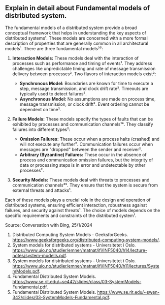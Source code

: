 ## Explain in detail about Fundamental models of distributed system.

The fundamental models of a distributed system provide a broad conceptual framework that helps in understanding the key aspects of distributed systems¹. These models are concerned with a more formal description of properties that are generally common in all architectural models¹. There are three fundamental models³⁵:

1. **Interaction Models:** These models deal with the interaction of processes such as performance and timing of events¹. They address challenges like unpredictable timing and rate of message transmission delivery between processes². Two flavors of interaction models exist²:
    * **Synchronous Model:** Boundaries are known for time to execute a step, message transmission, and clock drift rate². Timeouts are typically used to detect failures².
    * **Asynchronous Model:** No assumptions are made on process time, message transmission, or clock drift². Event ordering cannot be dependent on time².

2. **Failure Models:** These models specify the types of faults that can be exhibited by processes and communication channels¹⁴. They classify failures into different types²:
    * **Omission Failures:** These occur when a process halts (crashed) and will not execute any further². Communication failures occur when messages are "dropped" between the sender and receiver².
    * **Arbitrary (Byzantine) Failures:** These occur in the absence of process and communication omission failures, but the integrity of data or processing steps is in error and undetectable by other processes².

3. **Security Models:** These models deal with threats to processes and communication channels³⁵. They ensure that the system is secure from external threats and attacks¹.

Each of these models plays a crucial role in the design and operation of distributed systems, ensuring efficient interaction, robustness against failures, and security against threats¹. The choice of models depends on the specific requirements and constraints of the distributed system¹.

Source: Conversation with Bing, 25/1/2024
1. Distributed Computing System Models - GeeksforGeeks. https://www.geeksforgeeks.org/distributed-computing-system-models/.
2. System models for distributed systems - Universitetet i Oslo. https://www.uio.no/studier/emner/matnat/ifi/INF5040/h14/lecture-notes/system-modells.pdf.
3. System models for distributed systems - Universitetet i Oslo. https://www.uio.no/studier/emner/matnat/ifi/INF5040/h11/lectures/SystemModels.pdf.
4. Fundamental Distributed System Models. https://www.se.rit.edu/~se442/slides/class/03-SystemModels-Fundamental.pdf.
5. Fundamental Distributed System Models. https://www.se.rit.edu/~swen-342/slides/03-SystemModels-Fundamental.pdf.
